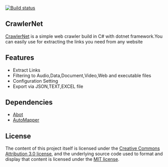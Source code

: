 [![Build status](https://ci.appveyor.com/api/projects/status/caw4x9vtvycp13v9/branch/master?svg=true)](https://ci.appveyor.com/project/yemrekeskin/crawlernet/branch/master)


## CrawlerNet

 [CrawlerNet](http://app.yemrekeskin.com/crawlernet) is a simple web crawler build in C# with dotnet framework.You can easily use for extracting the links you need from any website

## Features

 - Extract Links
 - Filtering to Audio,Data,Document,Video,Web and executable files
 - Configuration Setting
 - Export via JSON,TEXT,EXCEL file
 
## Dependencies

 -  [Abot](https://www.nuget.org/packages/Abot/)
 -  [AutoMapper](http://automapper.org/)

## License

The content of this project itself is licensed under the [Creative Commons Attribution 3.0 license](http://creativecommons.org/licenses/by/3.0/us/deed.en_US), and the underlying source code used to format and display that content is licensed under the [MIT license](http://opensource.org/licenses/mit-license.php).

